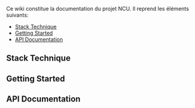 Ce wiki constitue la documentation du projet NCU. Il reprend les éléments suivants:
- [Stack Technique](#stack-technique)
- [Getting Started](#getting-started)
- [API Documentation](#api-documentation)

## Stack Technique

## Getting Started

## API Documentation